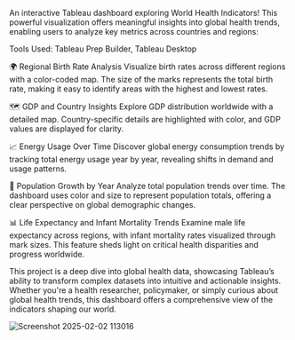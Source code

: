 An interactive Tableau dashboard exploring World Health Indicators! This powerful visualization offers meaningful insights into global health trends, enabling users to analyze key metrics across countries and regions:

Tools Used: Tableau Prep Builder, Tableau Desktop

🌍 Regional Birth Rate Analysis
Visualize birth rates across different regions with a color-coded map. The size of the marks represents the total birth rate, making it easy to identify areas with the highest and lowest rates.

🗺 GDP and Country Insights
Explore GDP distribution worldwide with a detailed map. Country-specific details are highlighted with color, and GDP values are displayed for clarity.

📈 Energy Usage Over Time
Discover global energy consumption trends by tracking total energy usage year by year, revealing shifts in demand and usage patterns.

👥 Population Growth by Year
Analyze total population trends over time. The dashboard uses color and size to represent population totals, offering a clear perspective on global demographic changes.

📊 Life Expectancy and Infant Mortality Trends
Examine male life expectancy across regions, with infant mortality rates visualized through mark sizes. This feature sheds light on critical health disparities and progress worldwide.

This project is a deep dive into global health data, showcasing Tableau’s ability to transform complex datasets into intuitive and actionable insights. Whether you're a health researcher, policymaker, or simply curious about global health trends, this dashboard offers a comprehensive view of the indicators shaping our world.

![Screenshot 2025-02-02 113016](https://github.com/user-attachments/assets/d59b6087-7b59-40d2-b1c7-3700c5dd64ce)
